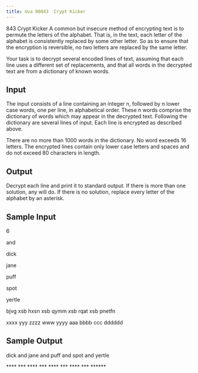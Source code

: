 ```yaml
---
title: Uva 00843  Crypt Kicker
---
```


843 Crypt Kicker
A common but insecure method of encrypting text is to permute the letters of the alphabet. That is,
in the text, each letter of the alphabet is consistently replaced by some other letter. So as to ensure
that the encryption is reversible, no two letters are replaced by the same letter.

Your task is to decrypt several encoded lines of text, assuming that each line uses a different set of
replacements, and that all words in the decrypted text are from a dictionary of known words.

## Input
The input consists of a line containing an integer n, followed by n lower case words, one per line, in
alphabetical order. These n words comprise the dictionary of words which may appear in the decrypted
text. Following the dictionary are several lines of input. Each line is encrypted as described above.

There are no more than 1000 words in the dictionary. No word exceeds 16 letters. The encrypted
lines contain only lower case letters and spaces and do not exceed 80 characters in length.

## Output
Decrypt each line and print it to standard output. If there is more than one solution, any will do. If
there is no solution, replace every letter of the alphabet by an asterisk.

## Sample Input
<p>6</p><p>and</p><p>dick</p><p>jane</p><p>puff</p><p>spot</p><p>yertle</p><p>bjvg xsb hxsn xsb qymm xsb rqat xsb pnetfn</p><p>xxxx yyy zzzz www yyyy aaa bbbb ccc dddddd</p><p></p>

## Sample Output
<p>dick and jane and puff and spot and yertle</p><p>**** *** **** *** **** *** **** *** ******</p>